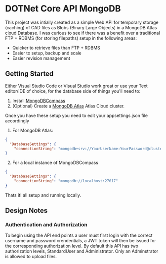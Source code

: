 # DOTNet Core API MongoDB
This project was intially created as a simple Web API for temporary storage (caching) of CAD files as Blobs (Binary Large Objects) in a MongoDB Atlas cloud Database. I was curious to see if there was a benefit over a traditional FTP + RDBMS (for storing filepaths) setup in the following areas:
* Quicker to retrieve files than FTP + RDBMS
* Easier to setup, backup and scale 
* Easier revision management

## Getting Started
Either Visual Studio Code or Visual Studio work great or use your Text editor/IDE of choice, for the database side of things you'll need to:
1. Install [MongoDBCompass](https://www.mongodb.com/products/compass) 
2. (Optional) Create a [MongoDB Atlas](https://www.mongodb.com/cloud/atlas) Atlas Cloud cluster.

Once you have these setup you need to edit your appsettings.json file accordingly

1. For MongoDB Atlas:

```json
{
  "DatabaseSettings": {
    "connectionString": "mongodb+srv://YourUserName:YourPassword@cluster0.dqsmb.mongodb.net/test?retryWrites=true&w=majority"
}
```
2. For a local instance of MongoDBCompass
```json
{
  "DatabaseSettings": {
    "connectionString": "mongodb://localhost:27017"
}
```
Thats it! all setup and running locally. 

## Design Notes 

### Authentication and Authorization
To begin using the API end points a user must first login with the correct username and password crendentials, a JWT token will then be issued for the corresponding authorization level. By default this API has two authorization levels, StandardUser and Administrator. Only an Adminstrator is allowed to upload files.
